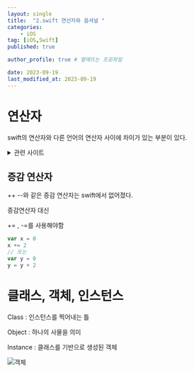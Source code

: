 ```yaml
---
layout: single
title:  "2.swift 연산자와 옵셔널 "
categories: 
    - iOS
tag: [iOS,Swift]
published: true

author_profile: true # 옆에뜨는 프로파일

date: 2023-09-19
last_modified_at: 2023-09-19
---
```


# 연산자

swift의 연산자와 다른 언어의 연산자 사이에 차이가 있는 부분이 있다.

<details>
<summary>관련 사이트</summary>
<div markdown="1">    
https://bbiguduk.gitbook.io/swift/language-guide-1/basic-operators

https://developer.apple.com/documentation/swift/operator-declarations   
</div>
</details> 


## 증감 연산자

++ --와 같은 증감 연산자는 swift에서 없어졌다.

증감연산자 대신

+= , -=를 사용해야함

```swift
var x = 0
x += 2
// 또는
var y = 0
y = y + 2 
```


# 클래스, 객체, 인스턴스

Class : 인스턴스를 찍어내는 틀

Object :  하나의 사물을 의미

Instance : 클래스를 기반으로 생성된 객체

![객체](https://github.com/novicehog/comments/assets/131991619/b97999fb-57fb-43ae-81fc-d5d655e084be)

<br>